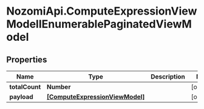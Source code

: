 # NozomiApi.ComputeExpressionViewModelIEnumerablePaginatedViewModel

## Properties
Name | Type | Description | Notes
------------ | ------------- | ------------- | -------------
**totalCount** | **Number** |  | [optional] 
**payload** | [**[ComputeExpressionViewModel]**](ComputeExpressionViewModel.md) |  | [optional] 
